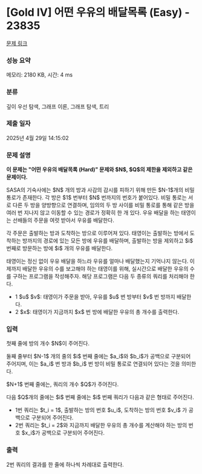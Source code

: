 # [Gold IV] 어떤 우유의 배달목록 (Easy) - 23835 

[문제 링크](https://www.acmicpc.net/problem/23835) 

### 성능 요약

메모리: 2180 KB, 시간: 4 ms

### 분류

깊이 우선 탐색, 그래프 이론, 그래프 탐색, 트리

### 제출 일자

2025년 4월 29일 14:15:02

### 문제 설명

<p><strong>이 문제는 "어떤 우유의 배달목록 (Hard)" 문제와 $N$, $Q$의 제한을 제외하고 같은 문제이다.</strong></p>

<p>SASA의 기숙사에는 $N$ 개의 방과 사감의 감시를 피하기 위해 만든 $N-1$개의 비밀 통로가 존재한다. 각 방은 $1$ 번부터 $N$ 번까지의 번호가 붙어있다. 비밀 통로는 서로 다른 두 방을 양방향으로 연결하며, 임의의 두 방 사이를 비밀 통로를 통해 같은 방을 여러 번 지나지 않고 이동할 수 있는 경로가 정확히 한 개 있다. 우유 배달을 하는 태영이는 선배들의 주문을 여럿 받아서 우유를 배달한다.</p>

<p>각 주문은 출발하는 방과 도착하는 방으로 이루어져 있다. 태영이는 출발하는 방에서 도착하는 방까지의 경로에 있는 모든 방에 우유를 배달하며, 출발하는 방을 제외하고 $i$ 번째로 방문하는 방에 $i$ 개의 우유를 배달한다.</p>

<p>태영이는 정신 없이 우유 배달을 하느라 우유를 얼마나 배달했는지 기억나지 않는다. 이제까지 배달한 우유의 수를 보고해야 하는 태영이를 위해, 실시간으로 배달한 우유의 수를 구하는 프로그램을 작성해주자. 해당 프로그램은 다음 두 종류의 쿼리를 처리해야 한다.</p>

<ul>
	<li>1 $u$ $v$: 태영이가 주문을 받아, 우유를 $u$ 번 방부터 $v$ 번 방까지 배달한다.</li>
	<li>2 $x$: 태영이가 지금까지 $x$ 번 방에 배달한 우유의 총 개수를 출력한다.</li>
</ul>

### 입력 

 <p>첫째 줄에 방의 개수 $N$이 주어진다.</p>

<p>둘째 줄부터 $N-1$ 개의 줄의 $i$ 번째 줄에는 $a_i$와 $b_i$가 공백으로 구분되어 주어지며, 이는 $a_i$ 번 방과 $b_i$ 번 방이 비밀 통로로 연결되어 있다는 것을 의미한다.</p>

<p>$N+1$ 번째 줄에는, 쿼리의 개수 $Q$가 주어진다.</p>

<p>다음 $Q$개의 줄에는 $i$ 번째 줄에는 $i$ 번째 쿼리가 다음과 같은 형태로 주어진다.</p>

<ul>
	<li>1번 쿼리는 $t_i = 1$, 출발하는 방의 번호 $u_i$, 도착하는 방의 번호 $v_i$ 가 공백으로 구분되어 주어진다.</li>
	<li>2번 쿼리는 $t_i = 2$와 지금까지 배달한 우유의 총 개수를 계산해야 하는 방의 번호 $x_i$가 공백으로 구분되어 주어진다.</li>
</ul>

### 출력 

 <p>2번 쿼리의 결과를 한 줄에 하나씩 차례대로 출력한다.</p>

